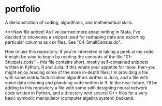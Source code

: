 # portfolio
A demonstration of coding, algorithmic, and mathematical skills.

***New file added!  As I've learned more about writing in Stata, I've
decided to showcase a snippet used for reshaping data and exporting
particular columns as csv files.  See "04-SmallCensus.do".

How to use this repository:
  If you're interested in taking a peek at my code, it might be wise
to begin by reading the contents of the file "01-Snippets.code" - this
file contains short, mostly self-contained snippets written in Python,
R and Julia.  If this whets your appetite for more, then you might
enjoy reading some of the more in-depth files; I'm providing a file
with some matrix factorization algorithms written in Julia, and
a file with some data cleaning and plumbing code written in R. In the
near future, I'll be adding to this repository a file with some 
self-designing neural network code written in Python, and
a directory with several C++ files for a very basic symbolic manipulator
(computer algebra system) backend.
